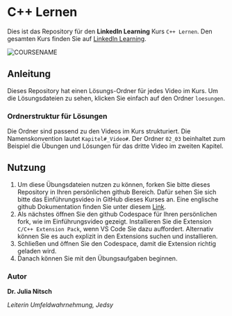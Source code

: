 # C++ Lernen

Dies ist das Repository für den **LinkedIn Learning** Kurs `C++ Lernen`. Den gesamten Kurs finden Sie auf [LinkedIn Learning][lil-course-url].

![COURSENAME][lil-thumbnail-url] 

## Anleitung

Dieses Repository hat einen Lösungs-Ordner für jedes Video im Kurs. Um die Lösungsdateien zu sehen, klicken Sie einfach auf den Ordner `loesungen`.

### Ordnerstruktur für Lösungen

Die Ordner sind passend zu den Videos im Kurs strukturiert. Die Namenskonvention lautet `Kapitel#_Video#`. Der Ordner `02_03` beinhaltet zum Beispiel die Übungen und Lösungen für das dritte Video im zweiten Kapitel. 

## Nutzung

1. Um diese Übungsdateien nutzen zu können, forken Sie bitte dieses Repository in Ihren persönlichen github Bereich. Dafür sehen Sie sich bitte das Einführungsvideo in GitHub dieses Kurses an. Eine englische github Dokumentation finden Sie unter diesem [Link](https://docs.github.com/en/get-started/quickstart/fork-a-repo).
2. Als nächstes öffnen Sie den github Codespace für Ihren persönlichen fork, wie im Einführungsvideo gezeigt. Installieren Sie die Extension `C/C++ Extension Pack`, wenn VS Code Sie dazu auffordert. Alternativ können Sie es auch explizit in den Extensions suchen und installieren.
3. Schließen und öffnen Sie den Codespace, damit die Extension richtig geladen wird.
4. Danach können Sie mit den Übungsaufgaben beginnen.

### Autor

**Dr. Julia Nitsch**

_Leiterin Umfeldwahrnehmung, Jedsy_

[0]: # (Replace these placeholder URLs with actual course URLs)
[lil-course-url]: https://www.linkedin.com/learning/c-plus-plus-lernen
[lil-thumbnail-url]: https://media.licdn.com/dms/image/C560DAQH-S_qySBCQAQ/learning-public-crop_675_1200/0/1674470197563?e=1675177200&v=beta&t=1I0HACPItUGnlbboyj4VUrlJk6uPvv93VHuval3fe9A
